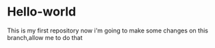 # Hello-world
This is my first repository
now i'm going to make some changes on this branch,allow me to do that

